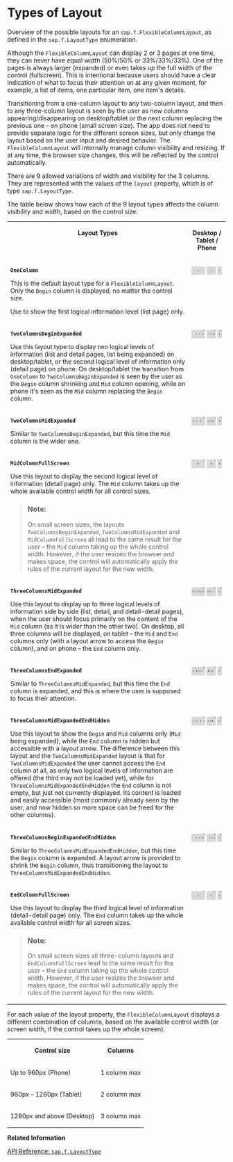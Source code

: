 <!-- loio3b9f760da5b64adf8db7f95247879086 -->

# Types of Layout

Overview of the possible layouts for an `sap.f.FlexibleColumnLayout`, as defined in the `sap.f.LayoutType` enumeration.

Although the `FlexibleColumnLayout` can display 2 or 3 pages at one time, they can never have equal width \(50%/50% or 33%/33%/33%\). One of the pages is always larger \(expanded\) or even takes up the full width of the control \(fullscreen\). This is intentional because users should have a clear indication of what to focus their attention on at any given moment, for example, a list of items, one particular item, one item's details.

Transitioning from a one-column layout to any two-column layout, and then to any three-column layout is seen by the user as new columns appearing/disappearing on desktop/tablet or the next column replacing the previous one - on phone \(small screen size\). The app does not need to provide separate logic for the different screen sizes, but only change the layout based on the user input and desired behavior. The `FlexibleColumnLayout` will internally manage column visibility and resizing. If at any time, the browser size changes, this will be reflected by the control automatically.

There are 9 allowed variations of width and visibility for the 3 columns. They are represented with the values of the `layout` property, which is of type `sap.f.LayoutType`.

The table below shows how each of the 9 layout types affects the column visibility and width, based on the control size:


<table>
<tr>
<th valign="top">

Layout Types

</th>
<th valign="top" align="center">

Desktop / Tablet / Phone

</th>
</tr>
<tr>
<td valign="top">

**`OneColumn`**

This is the default layout type for a `FlexibleColumnLayout`. Only the `Begin` column is displayed, no matter the control size.

Use to show the first logical information level \(list page\) only.

</td>
<td valign="top">

![](images/loiod7914916d4674c3481d67658eae465a1_LowRes.png)

</td>
</tr>
<tr>
<td valign="top">

**`TwoColumnsBeginExpanded`**

Use this layout type to display two logical levels of information \(list and detail pages, list being expanded\) on desktop/tablet, or the second logical level of information only \(detail page\) on phone. On desktop/tablet the transition from `OneColumn` to `TwoColumnsBeginExpanded` is seen by the user as the `Begin` column shrinking and `Mid` column opening, while on phone it's seen as the `Mid` column replacing the `Begin` column.

</td>
<td valign="top">

![](images/loio9a603876f70a47aeabf08c030a5e9daa_LowRes.png)

</td>
</tr>
<tr>
<td valign="top">

**`TwoColumnsMidExpanded`**

Similar to `TwoColumnsBeginExpanded`, but this time the `Mid` column is the wider one.

</td>
<td valign="top">

![](images/loioc0d69368378f4d0dac00d62801fd64e5_LowRes.png)

</td>
</tr>
<tr>
<td valign="top">

**`MidColumnFullScreen`**

Use this layout to display the second logical level of information \(detail page\) only. The `Mid` column takes up the whole available control width for all control sizes.

> ### Note:  
> On small screen sizes, the layouts `TwoColumnsBeginExpanded`, `TwoColumnsMidExpanded` and `MidColumnFullScreen` all lead to the same result for the user – the `Mid` column taking up the whole control width. However, if the user resizes the browser and makes space, the control will automatically apply the rules of the current layout for the new width.



</td>
<td valign="top">

![](images/loioa01d72d41f014168b9438d12e650f4ad_LowRes.png)

</td>
</tr>
<tr>
<td valign="top">

**`ThreeColumnsMidExpanded`**

Use this layout to display up to three logical levels of information side by side \(list, detail, and detail-detail pages\), when the user should focus primarily on the content of the `Mid` column \(as it is wider than the other two\). On desktop, all three columns will be displayed, on tablet – the `Mid` and `End` columns only \(with a layout arrow to access the `Begin` column\), and on phone – the `End` column only.

</td>
<td valign="top">

![](images/loiod1f89e8ad3f9409aa14e8e98a07f8bb4_LowRes.png)

</td>
</tr>
<tr>
<td valign="top">

**`ThreeColumnsEndExpanded`**

Similar to `ThreeColumnsMidExpanded`, but this time the `End` column is expanded, and this is where the user is supposed to focus their attention.

</td>
<td valign="top">

![](images/loio2cef71c4c5e64dea975c6b44196d2ca7_LowRes.png)

</td>
</tr>
<tr>
<td valign="top">

**`ThreeColumnsMidExpandedEndHidden`**

Use this layout to show the `Begin` and `Mid` columns only \(`Mid` being expanded\), while the `End` column is hidden but accessible with a layout arrow. The difference between this layout and the `TwoColumnsMidExpanded` layout is that for `TwoColumnsMidExpanded` the user cannot access the `End` column at all, as only two logical levels of information are offered \(the third may not be loaded yet\), while for `ThreeColumnsMidExpandedEndHidden` the `End` column is not empty, but just not currently displayed. Its content is loaded and easily accessible \(most commonly already seen by the user, and now hidden so more space can be freed for the other columns\).

</td>
<td valign="top">

![](images/loio21a31d26b82d4c8ea2d17fe28a792026_LowRes.png)

</td>
</tr>
<tr>
<td valign="top">

**`ThreeColumnsBeginExpandedEndHidden`**

Similar to `ThreeColumnsMidExpandedEndHidden`, but this time the `Begin` column is expanded. A layout arrow is provided to shrink the `Begin` column, thus transitioning the layout to `ThreeColumnsMidExpandedEndHidden`.

</td>
<td valign="top">

![](images/loioe98b27beff5145b79cd3a7a7392f9167_LowRes.png)

</td>
</tr>
<tr>
<td valign="top">

**`EndColumnFullScreen`**

Use this layout to display the third logical level of information \(detail-detail page\) only. The `End` column takes up the whole available control width for all screen sizes.

> ### Note:  
> On small screen sizes all three-column layouts and `EndColumnFullScreen` lead to the same result for the user – the `End` column taking up the whole control width. However, if the user resizes the browser and makes space, the control will automatically apply the rules of the current layout for the new width.



</td>
<td valign="top">

![](images/loio1129d11a2aa3466c937db16d8e9c149a_LowRes.png)

</td>
</tr>
</table>

For each value of the layout property, the `FlexibleColumnLayout` displays a different combination of columns, based on the available control width \(or screen width, if the control takes up the whole screen\).


<table>
<tr>
<th valign="top">

Control size

</th>
<th valign="top">

Columns

</th>
</tr>
<tr>
<td valign="top">

Up to 960px \(Phone\)

</td>
<td valign="top">

1 column max

</td>
</tr>
<tr>
<td valign="top">

960px – 1280px \(Tablet\)

</td>
<td valign="top">

2 column max

</td>
</tr>
<tr>
<td valign="top">

1280px and above \(Desktop\)

</td>
<td valign="top">

3 column max

</td>
</tr>
</table>

**Related Information**  


[API Reference: `sap.f.LayoutType`](https://ui5.sap.com/#/api/sap.f.LayoutType)

